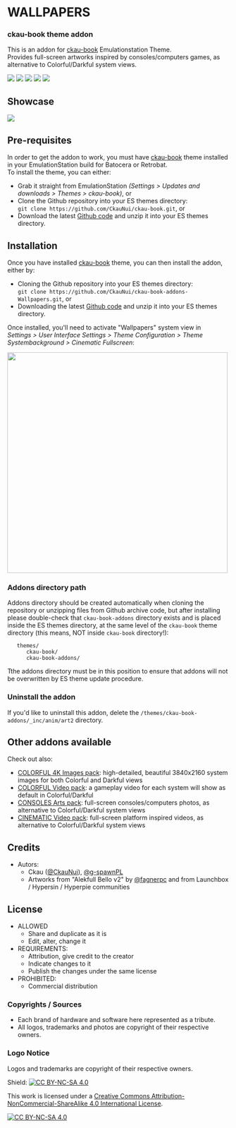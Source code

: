 # WALLPAPERS
### ckau-book theme addon


This is an addon for [ckau-book](https://github.com/CkauNui/ckau-book) Emulationstation Theme.<br/>
Provides full-screen artworks inspired by consoles/computers games, as alternative to Colorful/Darkful system views.
<br/>
<p>
      <a href="https://img.shields.io/github/stars/CkauNui/ckau-book-addons-Wallpapers" alt="stars">
        <img src="https://img.shields.io/github/stars/CkauNui/ckau-book-addons-Wallpapers" /></a>
      <a href="https://img.shields.io/github/forks/CkauNui/ckau-book-addons-Wallpapers" alt="Forks">
        <img src="https://img.shields.io/github/forks/CkauNui/ckau-book-addons-Wallpapers" /></a>
      <a href="https://img.shields.io/github/issues/CkauNui/ckau-book-addons-Wallpapers" alt="Issues">
        <img src="https://img.shields.io/github/issues/CkauNui/ckau-book-addons-Wallpapers" /></a>
      <a href="https://img.shields.io/github/issues-closed/CkauNui/ckau-book-addons-Wallpapers" alt="Issues Closed">
        <img src="https://img.shields.io/github/issues-closed/CkauNui/ckau-book-addons-Wallpapers" /></a>
      <a href="https://img.shields.io/github/issues-pr-closed/CkauNui/ckau-book-addons-Wallpapers" alt="Closed PR">
        <img src="https://img.shields.io/github/issues-pr-closed/CkauNui/ckau-book-addons-Wallpapers" /></a>
</p>

## Showcase

[![](https://markdown-videos.deta.dev/youtube/WBdr_sucT4k)](https://www.youtube.com/watch?v=WBdr_sucT4k)

## Pre-requisites

In order to get the addon to work, you must have [ckau-book](https://github.com/CkauNui/ckau-book) theme installed in your EmulationStation build for Batocera or Retrobat.<br/>
To install the theme, you can either:

- Grab it straight from EmulationStation *(Settings > Updates and downloads > Themes > ckau-book)*, or
- Clone the Github repository into your ES themes directory:<br/>
`git clone https://github.com/CkauNui/ckau-book.git`, or
- Download the latest [Github code](https://github.com/CkauNui/ckau-book/archive/refs/heads/master.zip) and unzip it into your ES themes directory.

## Installation

Once you have installed [ckau-book](https://github.com/CkauNui/ckau-book) theme, you can then install the addon, either by:

- Cloning the Github repository into your ES themes directory:<br/>
`git clone https://github.com/CkauNui/ckau-book-addons-Wallpapers.git`, or
- Downloading the latest [Github code](https://github.com/CkauNui/ckau-book-addons-Wallpapers/archive/refs/heads/master.zip) and unzip it into your ES themes directory.

Once installed, you'll need to activate "Wallpapers" system view in<br/>
*Settings > User Interface Settings > Theme Configuration > Theme Systembackground > Cinematic Fullscreen*:

<a href="https://i.imgur.com/KawmAHM.png"><img src="https://i.imgur.com/KawmAHM.png" width=500></a>

### Addons directory path

Addons directory should be created automatically when cloning the repository or unzipping files from Github archive code, but after installing please double-check that  `ckau-book-addons` directory exists and is placed inside the ES themes directory, at the same level of the `ckau-book` theme directory (this means, NOT inside `ckau-book` directory!):

```...
   themes/
      ckau-book/
      ckau-book-addons/
```

Tthe addons directory must be in this position to ensure that addons will not be overwritten by ES theme update procedure.

### Uninstall the addon

If you'd like to uninstall this addon, delete the `/themes/ckau-book-addons/_inc/anim/art2` directory.

## Other addons available

Check out also:

- [COLORFUL 4K Images pack](https://github.com/CkauNui/ckau-book-addons-Colorful-Video): high-detailed, beautiful 3840x2160 system images for both Colorful and Darkful views
- [COLORFUL Video pack](https://github.com/CkauNui/ckau-book-addons-Colorful-Video): a gameplay video for each system will show as default in Colorful/Darkful
- [CONSOLES Arts pack](https://github.com/CkauNui/ckau-book-addons-Consoles): full-screen consoles/computers photos, as alternative to Colorful/Darkful system views
- [CINEMATIC Video pack](https://github.com/CkauNui/ckau-book-addons-Cinematic-Video): full-screen platform inspired videos, as alternative to Colorful/Darkful system views

## Credits

- Autors:
  - Ckau ([@CkauNui](https://github.com/CkauNui)), [@g-spawnPL](https://github.com/g-spawnPL)
  - Artworks from "Alekfull Bello v2" by [@fagnerpc](https://github.com/fagnerpc) and from Launchbox / Hypersin / Hyperpie communities

## License

- ALLOWED
  - Share and duplicate as it is
  - Edit, alter, change it
- REQUIREMENTS:
  - Attribution, give credit to the creator
  - Indicate changes to it
  - Publish the changes under the same license
- PROHIBITED:
  - Commercial distribution

### Copyrights / Sources

- Each brand of hardware and software here represented as a tribute.<br/>
- All logos, trademarks and photos are copyright of their respective owners.<br/>

### Logo Notice

Logos and trademarks are copyright of their respective owners.
  
Shield: [![CC BY-NC-SA 4.0][cc-by-nc-sa-shield]][cc-by-nc-sa]

This work is licensed under a
[Creative Commons Attribution-NonCommercial-ShareAlike 4.0 International License][cc-by-nc-sa].

[![CC BY-NC-SA 4.0][cc-by-nc-sa-image]][cc-by-nc-sa]

[cc-by-nc-sa]: http://creativecommons.org/licenses/by-nc-sa/4.0/
[cc-by-nc-sa-image]: https://licensebuttons.net/l/by-nc-sa/4.0/88x31.png
[cc-by-nc-sa-shield]: https://img.shields.io/badge/License-CC%20BY--NC--SA%204.0-lightgrey.svg
